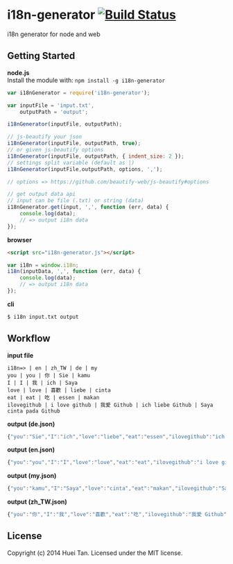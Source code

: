 # i18n-generator [![Build Status](https://secure.travis-ci.org/huei90/i18n-generator.png?branch=master)](http://travis-ci.org/huei90/i18n-generator)

i18n generator for node and web

## Getting Started

**node.js**<br/>
Install the module with: `npm install -g i18n-generator`

```javascript
var i18nGenerator = require('i18n-generator');

var inputFile = 'input.txt',
    outputPath = 'output';

i18nGenerator(inputFile, outputPath);

// js-beautify your json
i18nGenerator(inputFile, outputPath, true);
// or given js-beautify options
i18nGenerator(inputFile, outputPath, { indent_size: 2 });
// settings split variable (default as |)
i18nGenerator(inputFile,outputPath, options, ',');

// options => https://github.com/beautify-web/js-beautify#options

// get output data api
// input can be file (.txt) or string (data)
i18nGenerator.get(input, ',', function (err, data) {
    console.log(data);
    // => output i18n data
});
```

**browser**

```html
<script src="i18n-generator.js"></script>
```

```js
var i18n = window.i18n;
i18n(inputData, ',', function (err, data) {
    console.log(data);
    // => output i18n data
});
```

**cli**
```bash
$ i18n input.txt output
```

## Workflow

**input file**
```
i18n=> | en | zh_TW | de | my
you | you | 你 | Sie | kamu
I | I | 我 | ich | Saya
love | love | 喜歡 | liebe | cinta
eat | eat | 吃 | essen | makan
ilovegithub | i love github | 我愛 Github | ich liebe Github | Saya cinta pada Github
```

**output (de.json)**
```js
{"you":"Sie","I":"ich","love":"liebe","eat":"essen","ilovegithub":"ich liebe Github"}
```
**output (en.json)**
```js
{"you":"you","I":"I","love":"love","eat":"eat","ilovegithub":"i love github"}
```
**output (my.json)**
```js
{"you":"kamu","I":"Saya","love":"cinta","eat":"makan","ilovegithub":"Saya cinta pada Github"}
```
**output (zh_TW.json)**
```js
{"you":"你","I":"我","love":"喜歡","eat":"吃","ilovegithub":"我愛 Github"}
```

## License
Copyright (c) 2014 Huei Tan. Licensed under the MIT license.
